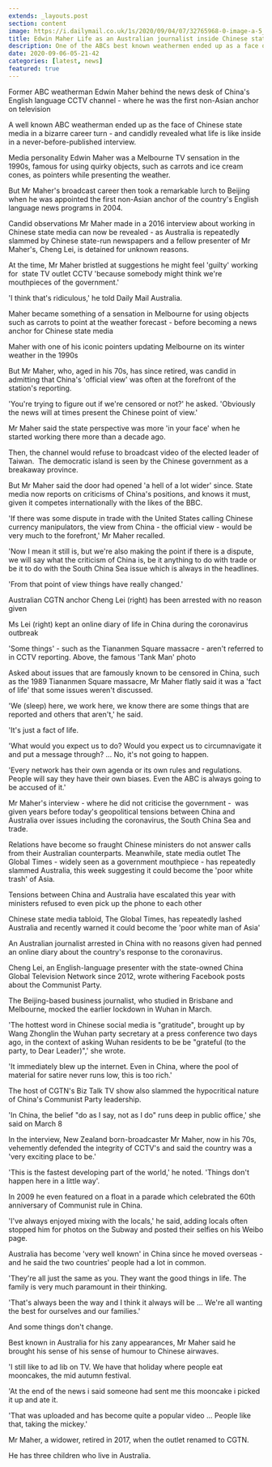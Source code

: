 ```yaml
---
extends: _layouts.post
section: content
image: https://i.dailymail.co.uk/1s/2020/09/04/07/32765968-0-image-a-5_1599199725623.jpg 
title: Edwin Maher Life as an Australian journalist inside Chinese state media 
description: One of the ABCs best known weathermen ended up as a face of Chinese state media in a bizarre turn - and candidly revealed what life is like inside in a never-before-published interview. 
date: 2020-09-06-05-21-42 
categories: [latest, news] 
featured: true 
--- 
```

Former ABC weatherman Edwin Maher behind the news desk of China's English language CCTV channel - where he was the first non-Asian anchor on television

A well known ABC weatherman ended up as the face of Chinese state media in a bizarre career turn - and candidly revealed what life is like inside in a never-before-published interview.

Media personality Edwin Maher was a Melbourne TV sensation in the 1990s, famous for using quirky objects, such as carrots and ice cream cones, as pointers while presenting the weather. 

But Mr Maher's broadcast career then took a remarkable lurch to Beijing when he was appointed the first non-Asian anchor of the country's English language news programs in 2004. 

Candid observations Mr Maher made in a 2016 interview about working in Chinese state media can now be revealed - as Australia is repeatedly slammed by Chinese state-run newspapers and a fellow presenter of Mr Maher's, Cheng Lei, is detained for unknown reasons.

At the time, Mr Maher bristled at suggestions he might feel 'guilty' working for  state TV outlet CCTV 'because somebody might think we're mouthpieces of the government.'

'I think that's ridiculous,' he told Daily Mail Australia.

Maher became something of a sensation in Melbourne for using objects such as carrots to point at the weather forecast - before becoming a news anchor for Chinese state media

Maher with one of his iconic pointers updating Melbourne on its winter weather in the 1990s

But Mr Maher, who, aged in his 70s, has since retired, was candid in admitting that China's 'official view' was often at the forefront of the station's reporting.

'You're trying to figure out if we're censored or not?' he asked. 'Obviously the news will at times present the Chinese point of view.' 

Mr Maher said the state perspective was more 'in your face' when he started working there more than a decade ago.

Then, the channel would refuse to broadcast video of the elected leader of Taiwan.  The democratic island is seen by the Chinese government as a breakaway province. 

But Mr Maher said the door had opened 'a hell of a lot wider' since. State media now reports on criticisms of China's positions, and knows it must, given it competes internationally with the likes of the BBC.

 'If there was some dispute in trade with the United States calling Chinese currency manipulators, the view from China - the official view - would be very much to the forefront,' Mr Maher recalled.

'Now I mean it still is, but we're also making the point if there is a dispute, we will say what the criticism of China is, be it anything to do with trade or be it to do with the South China Sea issue which is always in the headlines. 

'From that point of view things have really changed.'   

Australian CGTN anchor Cheng Lei (right) has been arrested with no reason given

Ms Lei (right) kept an online diary of life in China during the coronavirus outbreak

'Some things' - such as the Tiananmen Square massacre - aren't referred to in CCTV reporting. Above, the famous 'Tank Man' photo

Asked about issues that are famously known to be censored in China, such as the 1989 Tiananmen Square massacre, Mr Maher flatly said it was a 'fact of life' that some issues weren't discussed. 

'We (sleep) here, we work here, we know there are some things that are reported and others that aren't,' he said. 

'It's just a fact of life.

'What would you expect us to do? Would you expect us to circumnavigate it and put a message through? ... No, it's not going to happen. 

'Every network has their own agenda or its own rules and regulations. People will say they have their own biases. Even the ABC is always going to be accused of it.' 

Mr Maher's interview - where he did not criticise the government -  was given years before today's geopolitical tensions between China and Australia over issues including the coronavirus, the South China Sea and trade.

Relations have become so fraught Chinese ministers do not answer calls from their Australian counterparts. Meanwhile, state media outlet The Global Times - widely seen as a government mouthpiece - has repeatedly slammed Australia, this week suggesting it could become the 'poor white trash' of Asia.  

Tensions between China and Australia have escalated this year with ministers refused to even pick up the phone to each other

Chinese state media tabloid, The Global Times, has repeatedly lashed Australia and recently warned it could become the 'poor white man of Asia'

An Australian journalist arrested in China with no reasons given had penned an online diary about the country's response to the coronavirus.

Cheng Lei, an English-language presenter with the state-owned China Global Television Network since 2012, wrote withering Facebook posts about the Communist Party.

The Beijing-based business journalist, who studied in Brisbane and Melbourne, mocked the earlier lockdown in Wuhan in March.

'The hottest word in Chinese social media is "gratitude", brought up by Wang Zhonglin the Wuhan party secretary at a press conference two days ago, in the context of asking Wuhan residents to be be "grateful (to the party, to Dear Leader)",' she wrote.

'It immediately blew up the internet. Even in China, where the pool of material for satire never runs low, this is too rich.'

The host of CGTN's Biz Talk TV show also slammed the hypocritical nature of China's Communist Party leadership.

'In China, the belief "do as I say, not as I do" runs deep in public office,' she said on March 8

In the interview, New Zealand born-broadcaster Mr Maher, now in his 70s, vehemently defended the integrity of CCTV's and said the country was a 'very exciting place to be.'

'This is the fastest developing part of the world,' he noted. 'Things don't happen here in a little way'.

In 2009 he even featured on a float in a parade which celebrated the 60th anniversary of Communist rule in China.

'I've always enjoyed mixing with the locals,' he said, adding locals often stopped him for photos on the Subway and posted their selfies on his Weibo page. 

Australia has become 'very well known' in China since he moved overseas - and he said the two countries' people had a lot in common.  

'They're all just the same as you. They want the good things in life. The family is very much paramount in their thinking. 

'That's always been the way and I think it always will be ... We're all wanting the best for ourselves and our families.'  

And some things don't change.

Best known in Australia for his zany appearances, Mr Maher said he brought his sense of his sense of humour to Chinese airwaves. 

'I still like to ad lib on TV. We have that holiday where people eat mooncakes, the mid autumn festival. 

'At the end of the news i said someone had sent me this mooncake i picked it up and ate it. 

'That was uploaded and has become quite a popular video ... People like that, taking the mickey.'

Mr Maher, a widower, retired in 2017, when the outlet renamed to CGTN. 

He has three children who live in Australia.

